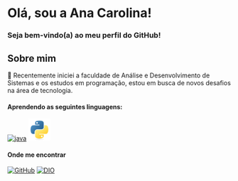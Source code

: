 # Olá, sou a Ana Carolina!

### Seja bem-vindo(a) ao meu perfil do GitHub!

## Sobre mim
📍 Recentemente iniciei a faculdade de Análise e Desenvolvimento de Sistemas e os estudos em programação, estou em busca de novos desafios na área de tecnologia. 

#### Aprendendo as seguintes linguagens:
<a href="https://emoji.gg/emoji/java"><img src="https://cdn3.emoji.gg/emojis/java.png" width="50px" height="64px" alt="java"></a> <img src="https://raw.githubusercontent.com/devicons/devicon/master/icons/python/python-original.svg" width="50px">


#### Onde me encontrar
[![GitHub](https://img.shields.io/badge/GitHub-100000?style=for-the-badge&logo=github&logoColor=white&color=D2691E)](https://github.com/carolsda)
[![DIO](https://img.shields.io/badge/Meu_perfil_da_DIO-CD853F?style=for-the-badge)](https://www.dio.me/users/carolina_sda)
